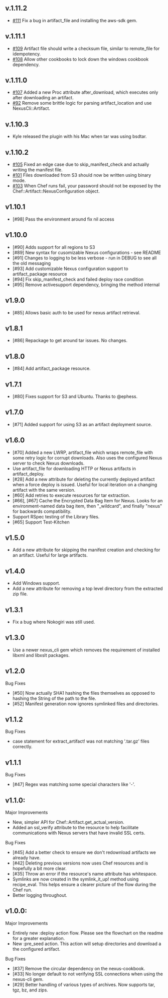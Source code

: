 ## v.1.11.2

* [#111](https://github.com/RiotGames/artifact-cookbook/pull/111) Fix a bug in artifact_file and installing the aws-sdk gem.

## v.1.11.1

* [#109](https://github.com/RiotGames/artifact-cookbook/pull/109) Artifact file should write a checksum file, similar to remote_file for idempotency.
* [#108](https://github.com/RiotGames/artifact-cookbook/pull/108) Allow other cookbooks to lock down the windows cookbook dependency.

## v.1.11.0

* [#107](https://github.com/RiotGames/artifact-cookbook/pull/107) Added a new Proc attribute after_download, which executes only after downloading an artifact.
* [#92](https://github.com/RiotGames/artifact-cookbook/pull/92) Remove some brittle logic for parsing artifact_location and use NexusCli::Artifact.

## v.1.10.3

* Kyle released the plugin with his Mac when tar was using bsdtar.

## v.1.10.2

* [#105](https://github.com/RiotGames/artifact-cookbook/pull/105) Fixed an edge case due to skip_manifest_check and actually writing the manifest file.
* [#101](https://github.com/RiotGames/artifact-cookbook/pull/101) Files downloaded from S3 should now be written using binary mode.
* [#103](https://github.com/RiotGames/artifact-cookbook/pull/103) When Chef runs fail, your password should not be exposed by the Chef::Artifact::NexusConfiguration object.

## v1.10.1

* [#98] Pass the environment around fix nil access

## v1.10.0

* [#90] Adds support for all regions to S3
* [#89] New syntax for cusomizable Nexus configurations - see README
* [#91] Changes to logging to be less verbose - run in DEBUG to see all the old messaging
* [#93] Add customizable Nexus configuration support to artifact_package resource
* [#94] Fix skip_manifest_check and failed deploy race condition
* [#95] Remove activesupport dependency, bringing the method internal

## v1.9.0

* [#85] Allows basic auth to be used for nexus artifact retrieval.

## v1.8.1

* [#86] Repackage to get around tar issues. No changes.

## v1.8.0

* [#84] Add artifact_package resource.

## v1.7.1

* [#80] Fixes support for S3 and Ubuntu. Thanks to @ephess.

## v1.7.0

* [#71] Added support for using S3 as an artifact deployment source.

## v1.6.0

* [#70] Added a new LWRP, artifact\_file which wraps remote_file with some retry logic for corrupt downloads. Also uses the configured Nexus server to check Nexus downloads.
* Use artifact\_file for downloading HTTP or Nexus artifacts in artifact\_deploy.
* [#28] Add a new attribute for deleting the currently deployed artifact when a force deploy is issued. Useful for local iteration on a changing artifact with the same version.
* [#60] Add retries to execute resources for tar extraction.
* [#66], [#67] Cache the Encrypted Data Bag Item for Nexus. Looks for an environment-named data bag item, then "\_wildcard", and finally "nexus" for backwards compatibility.
* Support RSpec testing of the Library files.
* [#65] Support Test-Kitchen

## v1.5.0

* Add a new attribute for skipping the manifest creation and checking for an artifact. Useful for large artifacts.

## v1.4.0

* Add Windows support.
* Add a new attribute for removing a top level directory from the extracted zip file.

## v1.3.1

* Fix a bug where Nokogiri was still used.

## v1.3.0

* Use a newer nexus_cli gem which removes the requirement of installed libxml and libxslt packages.

## v1.2.0

Bug Fixes
* [#50] Now actually SHA1 hashing the files themselves as opposed to hashing the String of the path to the file.
* [#52] Manifest generation now ignores symlinked files and directories.

## v1.1.2

Bug Fixes
* case statement for extract_artifact! was not matching '.tar.gz' files correctly.

## v1.1.1

Bug Fixes
* [#47] Regex was matching some special characters like '-'.

## v1.1.0:

Major Improvements
* New, simpler API for Chef::Artifact.get_actual_version.
* Added an ssl_verify attribute to the resource to help facilitate communications with Nexus servers that have invalid SSL certs.

Bug Fixes
* [#45] Add a better check to ensure we don't redownload artifacts we already have.
* [#42] Deleting previous versions now uses Chef resources and is hopefully a bit more clear.
* [#35] Throw an error if the resource's name attribute has whitespace.
* Symlinks are now created in the symlink_it_up! method using recipe_eval. This helps ensure a clearer picture of the flow during the Chef run.
* Better logging throughout.

## v1.0.0:

Major Improvements
* Entirely new :deploy action flow. Please see the flowchart on the readme for a greater explanation.
* New :pre_seed action. This action will setup directories and download a the configured artifact.

Bug Fixes
* [#37] Remove the circular dependency on the nexus-cookbook.
* [#33] No longer default to not verifying SSL connections when using the nexus-cli gem.
* [#29] Better handling of various types of archives. Now supports tar, tgz, bz, and zips.
